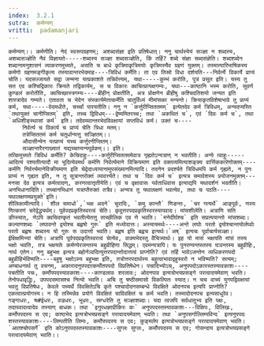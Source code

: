 ```yaml
---
index:  3.2.1
sutra:  कर्मण्यण्
vritti:  padamanjari
---
```


	कर्मण्यण्।। कर्मणीति। नेदं स्वरूपग्रहणम्; अशब्दसंज्ञा इति प्रतिषेधात्। ननु चार्थस्येयं सञ्ज्ञा न शब्दस्य, अशब्दसञ्ज्ञेति नैवं विज्ञायते-----शब्दस्य सञ्ज्ञा शब्दसञ्ज्ञेति, किं तर्हि? शब्दे संज्ञा सब्दसंज्ञेति। शब्दशब्देन शब्दानामनुशासनं व्याकरणमुच्यते, असति च बाधे कृत्रिमाकृत्रिमयोः कृत्रिमस्यैव ग्रहणं युक्तम्। तस्मात्पारिभाषिकस्य कर्मणो ग्रहणमङ्गीकृत्य तस्यावान्तरभेदमाह----त्रिविधं कर्मेति। ता एव तिस्रो विधा दर्शयति---निर्वर्त्ये विकार्ये प्राप्यं चोति। यदसज्जायते सद्वा जन्मना यत्प्रकाशते तन्निर्वत्त्यम्, यथा-----कुम्भं करोति, पुत्रं प्रसूत इति। यस्य तु सत एव कश्चिद्विकारः क्रियते तद्विकार्यम्, स च विकारः क्वचित्प्रत्यक्षगम्यः, यथा---काष्ठानि भस्म करोति, सुवर्ण कुण्डलं करोतीति, क्वचिच्छास्त्रगम्यः----ब्रीहीन् प्रोक्षतीति, अत्र प्रोक्षणेन ब्रीहीषु कश्चिदतिशयो जन्यत इति शास्त्रादेव गम्यते। एतावता च भेदेन संस्कार्यमेतत्कर्मेति चातुर्विध्यं मीमांसका मन्यन्ते। क्रियाकृतविशेषाभावे तु प्राप्यं कर्म, यथा-----वेदमधीते, चर्च्चां पारयतीति। ननु न `कर्त्तुरीप्सिततमम्` इत्येतदेव कर्म त्रिविधम्, अन्यदप्यस्ति `तथायुक्तं चानीप्सितम्` इति, तच्च द्विविधम्---द्वेष्यमितरच्च; तथा `अकथितं च`, एवं `दिवः कर्म च`, तथा `अधिशीङ्स्थासां कर्म` इति। तदेवमवान्तरभेदविवक्षायां सप्तविधं कर्म। उक्तं च----
		निर्वर्त्य च विकार्य च प्राप्यं चेति त्रिधा मतम्।
		तत्रेप्सिततमं कर्म चतुर्धान्यत्तु सञ्ज्ञितम्।।
		औदासीन्येन यत्प्राप्यं यच्च कर्त्तुरनीप्सितम्।
		सञ्ज्ञान्तरैरनाख्यातं यद्यच्चाप्यन्यपूर्वकम्।। इति।
	तत्किमुच्यते त्रिविधं कर्मेति? केचिदाहुः----कर्त्तुरीप्सिततममेवात्र गृह्यतेऽन्यत्राण् न भवतीति। अन्ये त्वाहुः-----आदित्यं पश्यतीत्यादौ मा भूदित्येवमर्थ कर्मणि निर्वर्त्यमाने विक्रियमाण इति वक्तव्यमित्याशङ्क्य वार्त्तिककारेणोक्तम्----कर्मणि निर्वर्त्त्यमानेविक्रीयमाण इति चेद्वेदाध्यायानामुपसंख्यानमित्यादि। तदनेन प्रदर्श्यते त्रिविधमपि कर्म गृह्यते, न पुनः प्राप्यं न गृह्यत इति, न तु सूत्रान्तरोक्तं व्यावर्त्त्यते। तथा च `दिवः कर्म च` इत्यत्र समावेशस्य प्रयोजनमुक्तम्---मनसा देव इत्यत्र कर्मत्वादण्, करणत्वात्तृतीयेति। एवं च वृक्षावासः पर्वताधिवास इत्याद्यपि यथादर्शनं भवतीति। अनभिधानादिति। तच्चानभिधानं यत्राप्तैरुक्तं तत्रैव। अन्यत्र तु यथालक्षणं भवत्येव, तथा च पठति----यथालक्षणमप्रयुक्ते`इति।
	शीलिकामीत्यादि। `शील समाधो`,`भक्ष अदने` चुरादिः, `कमु कान्तौ` णिङन्तः, `चर गत्यर्थे` आङ्पूर्वः, णस्य णित्करणं चरेर्वृद्ध्यर्थम्। पूर्वपदप्रकृतिस्वरत्वं चेति। कृदुत्तरपदप्रकृतिस्वरस्यापवादः। मांसशीलेति। अत्राणि सति ङीप्स्यात्, णेऽपि क्वचिदण्कृतं भवतीत्येतत्तु ताच्छीलिक एव णे भवति। `मनेर्दीर्घश्च` इति सप्रत्ययान्तो मांसशब्दः। कल्याणशब्दः `लघावन्ते द्वयोश्च बह्वषो गुरुः` इति मध्योदात्तः। अस्यायमर्थः----अन्ते लघोः परतो द्वयोश्चान्तयोर्लघ्वोः परतो बह्वषः शब्दस्य यो गुरुः स उदात्तो भवति। बह्वष इति बह्वच इत्यर्थः।`अष्` इत्यचः पूर्वाचार्यसञ्ज्ञा।
	ईक्षिक्षमिभ्यां चेति। अत्रापि पूर्वपदप्रकृतिस्वरत्वं चेत्येव, वाक्यभेदस्तु वैचित्र्यार्थः। इह यो मासं भक्षयति मांसं तस्य भक्षो भवति, तत्र भक्षयतेः कर्मण्येरजन्तस्य बहुव्रीहिणा सिद्धम्। एवमन्यत्रापि। यः पुनरण्यन्तस्तस्य घञन्तस्य बहुव्रीहिः, नार्थ एतेन। ननु बहुभक्ष इत्यत्र बहोर्नञ्वदित्युत्तरपदान्तोदात्तत्वं प्राप्नोति? एवं तर्हि भावेऽजन्तेन व्यधिकरणपदो बहुव्रीहिर्भविष्यति----बहुषु भक्षोऽस्य बहुभक्ष इति, तत्रोत्तरपदार्थस्य बहुत्वाभावाद्वहुस्वरो न भविष्यति? सत्यम्; अण्बाधनार्थ तु वचनम्, अकारादनुपपदात्कर्मोतपपदो विप्रतिषेधेन। पचादिभ्योऽच्, अनुपपदोऽकारस्तस्यावकाशः----पचतीति पचः, कर्मोपपदस्यावकाशः----काण्डलावः शरलावः; ओदनपाव इत्यत्रोभयप्रसङ्गे परत्वादयमेवाण् भवति। तेनोपधावृद्धिः, उपपदसमासश्च नित्यो भवति। अचि तु षष्ठीसमासो विकल्पितः स्यात्। न चच वाच्यं युगपद्विवक्षायां भवतु विप्रतिषेधः, केवले पच्यर्थे विवक्षितेऽचि कृते पश्चादोदनसम्बन्धे विवक्षिते ओदनपच इत्यपि प्राप्नोति? एकत्वात्प्रयोगस्य। न हि तस्मिन्नेव प्रयोगे विवक्षितं चाविवक्षितं च कर्म भवति। तस्मादोदनपच इत्यसाधुरेव। गङ्गाधरः, श्र#ईधरः, वज्रधरः, भूधरः, स्रग्धरेति तु सञ्ज्ञाशब्दाः। यदा त्वजपि सर्वधातुभ्य इति पक्षः, तदापवादत्वादेव तस्याण् बाधकः। तथा `इगुपधज्ञाप्रीकिरः कः` अनुपपदस्तस्यावकाशः---विक्षिपः, विलिखः, कर्मोपपदस्य स एव; काष्ठभेद इत्यत्रोभयप्रसङ्गे परत्वादयमेवाण् भवति। तथा `अनुपसर्गाल्लिम्पविन्द` इत्यनुपपदः शस्तस्यावकाशः----लिम्पतीति लिम्पः, कर्मोपपदस्य स एव; कुङ्मलेप इत्यत्रोभयप्रसङ्गे परत्वादयमेवाण् भवति। `आतश्चोपसर्गे` इति कोऽनुपपदस्तस्यावकाशः----सुग्लः सुग्लः, कर्मोपपदस्य स एव; गोसन्दाय इत्यत्रोभयप्रसङ्गे परत्वादयमेवाण् भवति।।
